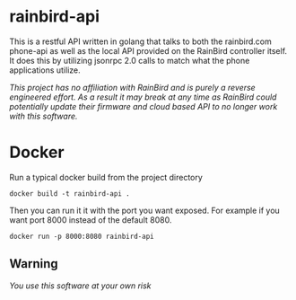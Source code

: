 # rainbird-api
This is a restful API written in golang that talks to both the rainbird.com phone-api as well as the local API provided on the RainBird controller itself. It does this by utilizing jsonrpc 2.0 calls to match what the phone applications utilize. 

*This project has no affiliation with RainBird and is purely a reverse engineered effort. As a result it may break at any time as RainBird could potentially update their firmware and cloud based API to no longer work with this software.*

# Docker

Run a typical docker build from the project directory

`docker build -t rainbird-api .`

Then you can run it it with the port you want exposed. For example if you want port 8000 instead of the default 8080.

`docker run -p 8000:8080 rainbird-api`

## Warning

*You use this software at your own risk*